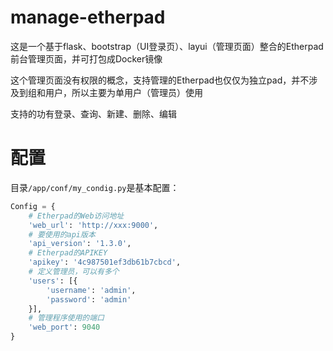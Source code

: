 # manage-etherpad
这是一个基于flask、bootstrap（UI登录页）、layui（管理页面）整合的Etherpad前台管理页面，并可打包成Docker镜像

这个管理页面没有权限的概念，支持管理的Etherpad也仅仅为独立pad，并不涉及到组和用户，所以主要为单用户（管理员）使用

支持的功有登录、查询、新建、删除、编辑

# 配置

目录`/app/conf/my_condig.py`是基本配置：
``` python
Config = {
    # Etherpad的Web访问地址
    'web_url': 'http://xxx:9000',
    # 要使用的api版本
    'api_version': '1.3.0',
    # Etherpad的APIKEY
    'apikey': '4c987501ef3db61b7cbcd',
    # 定义管理员，可以有多个
    'users': [{
        'username': 'admin',
        'password': 'admin'
    }],
    # 管理程序使用的端口
    'web_port': 9040
}
```
